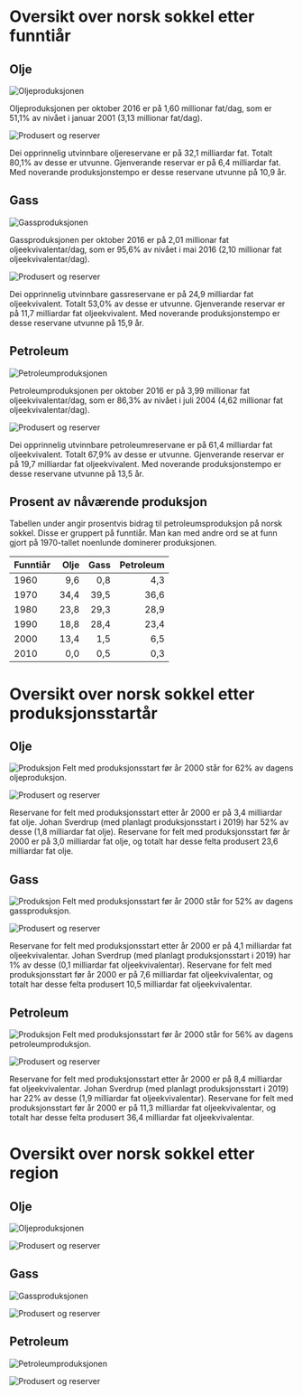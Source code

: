 # Oversikt over norsk sokkel etter funntiår

## Olje
![Oljeproduksjonen](img/oil_production_yearly_12MMA_by_discovery_decade.png)

Oljeproduksjonen per oktober 2016 er på 1,60 millionar fat/dag, som er 51,1% av nivået i januar 2001 (3,13 millionar fat/dag).

![Produsert og reserver](img/oil_produced_reserves_by_discovery_decade.png)

Dei opprinnelig utvinnbare oljereservane er på 32,1 milliardar fat.
Totalt 80,1% av desse er utvunne.
Gjenverande reservar er på 6,4 milliardar fat.
Med noverande produksjonstempo er desse reservane utvunne på 10,9 år.

## Gass
![Gassproduksjonen](img/gas_production_yearly_12MMA_by_discovery_decade.png)

Gassproduksjonen per oktober 2016 er på 2,01 millionar fat oljeekvivalentar/dag, som er 95,6% av nivået i mai 2016 (2,10 millionar fat oljeekvivalentar/dag).

![Produsert og reserver](img/gas_produced_reserves_by_discovery_decade.png)

Dei opprinnelig utvinnbare gassreservane er på 24,9 milliardar fat oljeekvivalent.
Totalt 53,0% av desse er utvunne.
Gjenverande reservar er på 11,7 milliardar fat oljeekvivalent.
Med noverande produksjonstempo er desse reservane utvunne på 15,9 år.

## Petroleum
![Petroleumproduksjonen](img/oe_production_yearly_12MMA_by_discovery_decade.png)

Petroleumproduksjonen per oktober 2016 er på 3,99 millionar fat oljeekvivalentar/dag, som er 86,3% av nivået i juli 2004 (4,62 millionar fat oljeekvivalentar/dag).

![Produsert og reserver](img/oe_produced_reserves_by_discovery_decade.png)

Dei opprinnelig utvinnbare petroleumreservane er på 61,4 milliardar fat oljeekvivalent.
Totalt 67,9% av desse er utvunne.
Gjenverande reservar er på 19,7 milliardar fat oljeekvivalent.
Med noverande produksjonstempo er desse reservane utvunne på 13,5 år.



## Prosent av nåværende produksjon

Tabellen under angir prosentvis bidrag til petroleumsproduksjon på norsk sokkel. 
Disse er gruppert på funntiår.
Man kan med andre ord se at funn gjort på 1970-tallet noenlunde dominerer produksjonen. 


| Funntiår | Olje | Gass | Petroleum |
| ---- | ---: | ---: | ---: |
| 1960 | 9,6 | 0,8 | 4,3 |
| 1970 | 34,4 | 39,5 | 36,6 |
| 1980 | 23,8 | 29,3 | 28,9 |
| 1990 | 18,8 | 28,4 | 23,4 |
| 2000 | 13,4 | 1,5 | 6,5 |
| 2010 | 0,0 | 0,5 | 0,3 |

# Oversikt over norsk sokkel etter produksjonsstartår

## Olje
![Produksjon](img/oil_production_yearly_12MMA_by_startproduction.png)
Felt med produksjonsstart før år 2000 står for 62% av dagens oljeproduksjon.

![Produsert og reserver](img/oil_produced_reserves_by_startproduction.png)

Reservane for felt med produksjonsstart etter år 2000 er på 3,4 milliardar fat olje.
Johan Sverdrup (med planlagt produksjonsstart i 2019) har 52% av desse (1,8 milliardar fat olje).
Reservane for felt med produksjonsstart før år 2000 er på 3,0 milliardar fat olje, og
totalt har desse felta produsert 23,6 milliardar fat olje.

## Gass
![Produksjon](img/gas_production_yearly_12MMA_by_startproduction.png)
Felt med produksjonsstart før år 2000 står for 52% av dagens gassproduksjon.

![Produsert og reserver](img/gas_produced_reserves_by_startproduction.png)

Reservane for felt med produksjonsstart etter år 2000 er på 4,1 milliardar fat oljeekvivalentar.
Johan Sverdrup (med planlagt produksjonsstart i 2019) har 1% av desse (0,1 milliardar fat oljeekvivalentar).
Reservane for felt med produksjonsstart før år 2000 er på 7,6 milliardar fat oljeekvivalentar, og
totalt har desse felta produsert 10,5 milliardar fat oljeekvivalentar.

## Petroleum
![Produksjon](img/oe_production_yearly_12MMA_by_startproduction.png)
Felt med produksjonsstart før år 2000 står for 56% av dagens petroleumproduksjon.

![Produsert og reserver](img/oe_produced_reserves_by_startproduction.png)

Reservane for felt med produksjonsstart etter år 2000 er på 8,4 milliardar fat oljeekvivalentar.
Johan Sverdrup (med planlagt produksjonsstart i 2019) har 22% av desse (1,9 milliardar fat oljeekvivalentar).
Reservane for felt med produksjonsstart før år 2000 er på 11,3 milliardar fat oljeekvivalentar, og
totalt har desse felta produsert 36,4 milliardar fat oljeekvivalentar.

# Oversikt over norsk sokkel etter region

## Olje
![Oljeproduksjonen](img/oil_production_yearly_12MMA_by_region.png)


![Produsert og reserver](img/oil_produced_reserves_by_region.png)

## Gass
![Gassproduksjonen](img/gas_production_yearly_12MMA_by_region.png)


![Produsert og reserver](img/gas_produced_reserves_by_region.png)

## Petroleum
![Petroleumproduksjonen](img/oe_production_yearly_12MMA_by_region.png)


![Produsert og reserver](img/oe_produced_reserves_by_region.png)

